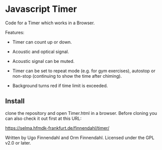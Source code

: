 # Javascript Timer

Code for a Timer which works in a Browser.

Features:

- Timer can count up or down.

- Acoustic and optical signal.

- Acoustic signal can be muted.

- Timer can be set to repeat mode (e.g. for gym exercises), autostop
  or non-stop (continuing to show the time after chiming).

- Background turns red if time limit is exceeded.

## Install

clone the repository and open Timer.html in a browser. Before cloning
you can also check it out first at this URL:

https://selma.hfmdk-frankfurt.de/finnendahl/timer/

Written by Ugo Finnendahl and Orm Finnendahl. Licensed under the GPL
v2.0 or later.